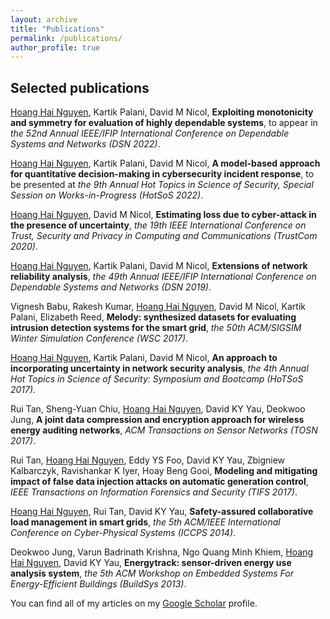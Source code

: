 ```yaml
---
layout: archive
title: "Publications"
permalink: /publications/
author_profile: true
---
```


## Selected publications
<u>Hoang Hai Nguyen</u>, Kartik Palani, David M Nicol, **Exploiting monotonicity and symmetry for evaluation of highly dependable systems**, to appear in *the 52nd Annual IEEE/IFIP International Conference on Dependable Systems and Networks (DSN 2022)*.<br>

<u>Hoang Hai Nguyen</u>, Kartik Palani, David M Nicol, **A model-based approach for quantitative decision-making in cybersecurity incident response**, to be presented at *the 9th Annual Hot Topics in Science of Security, Special Session on Works-in-Progress (HotSoS 2022)*.<br>

<u>Hoang Hai Nguyen</u>, David M Nicol, **Estimating loss due to cyber-attack in the presence of uncertainty**, *the 19th IEEE International Conference on Trust, Security and Privacy in Computing and Communications (TrustCom 2020)*.<br>

<u>Hoang Hai Nguyen</u>, Kartik Palani, David M Nicol, **Extensions of network reliability analysis**, *the 49th Annual IEEE/IFIP International Conference on Dependable Systems and Networks (DSN 2019)*.<br>

Vignesh Babu, Rakesh Kumar, <u>Hoang Hai Nguyen</u>, David M Nicol, Kartik Palani, Elizabeth Reed, **Melody: synthesized datasets for evaluating intrusion detection systems for the smart grid**, *the 50th ACM/SIGSIM Winter Simulation Conference (WSC 2017)*.

<u>Hoang Hai Nguyen</u>, Kartik Palani, David M Nicol, **An approach to incorporating uncertainty in network security analysis**, *the 4th Annual Hot Topics in Science of Security: Symposium and Bootcamp (HoTSoS 2017)*.

Rui Tan, Sheng-Yuan Chiu, <u>Hoang Hai Nguyen</u>, David KY Yau, Deokwoo Jung, **A joint data compression and encryption approach for wireless energy auditing networks**, *ACM Transactions on Sensor Networks (TOSN 2017)*.

Rui Tan, <u>Hoang Hai Nguyen</u>, Eddy YS Foo, David KY Yau, Zbigniew Kalbarczyk, Ravishankar K Iyer, Hoay Beng Gooi, **Modeling and mitigating impact of false data injection attacks on automatic generation control**, *IEEE Transactions on Information Forensics and Security (TIFS 2017)*.

<u>Hoang Hai Nguyen</u>, Rui Tan, David KY Yau, **Safety-assured collaborative load management in smart grids**, *the 5th ACM/IEEE International Conference on Cyber-Physical Systems (ICCPS 2014)*.
    
Deokwoo Jung, Varun Badrinath Krishna, Ngo Quang Minh Khiem, <u>Hoang Hai Nguyen</u>, David KY Yau, **Energytrack: sensor-driven energy use analysis system**, *the 5th ACM Workshop on Embedded Systems For Energy-Efficient Buildings (BuildSys 2013)*.

You can find all of my articles on my <a href="https://scholar.google.com/citations?user=VMc14jAAAAAJ&hl=en">Google Scholar</a> profile.
